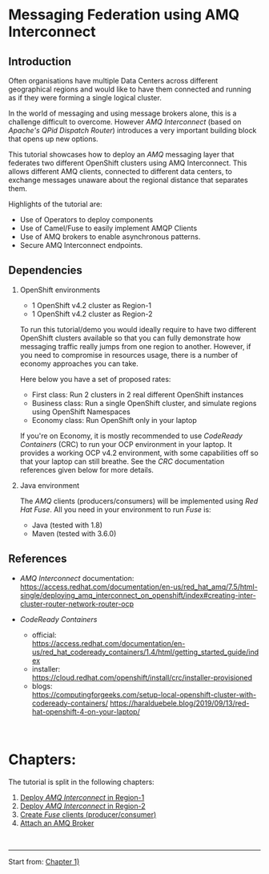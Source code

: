 # Messaging Federation using AMQ Interconnect


## Introduction

Often organisations have multiple Data Centers across different geographical regions and would like to have them connected and running as if they were forming a single logical cluster.

In the world of messaging and using message brokers alone, this is a challenge difficult to overcome. However *AMQ Interconnect* (based on *Apache's QPid Dispatch Router*) introduces a very important building block that opens up new options.

This tutorial showcases how to deploy an *AMQ* messaging layer that federates two different OpenShift clusters using AMQ Interconnect. This allows different AMQ clients, connected to different data centers, to exchange messages unaware about the regional distance that separates them. 

Highlights of the tutorial are:

- Use of Operators to deploy components
- Use of Camel/Fuse to easily implement AMQP Clients
- Use of AMQ brokers to enable asynchronous patterns.
- Secure AMQ Interconnect endpoints.

## Dependencies

1. OpenShift environments

	- 1 OpenShift v4.2 cluster as Region-1
	- 1 OpenShift v4.2 cluster as Region-2

	To run this tutorial/demo you would ideally require to have two different OpenShift clusters available so that you can fully demonstrate how messaging traffic really jumps from one region to another. However, if you need to compromise in resources usage, there is a number of economy approaches you can take.

	Here below you have a set of proposed rates:

	- First class: Run 2 clusters in 2 real different OpenShift instances
	- Business class: Run a single OpenShift cluster, and simulate regions using OpenShift Namespaces
	- Economy class: Run OpenShift only in your laptop

	If you're on Economy, it is mostly recommended to use *CodeReady Containers* (CRC) to run your OCP environment in your laptop. It provides a working OCP v4.2 environment, with some capabilities off so that your laptop can still breathe. See the *CRC* documentation references given below for more details.

2. Java environment

	The *AMQ* clients (producers/consumers) will be implemented using *Red Hat Fuse*. All you need in your environment to run *Fuse* is:

	- Java (tested with 1.8)
	- Maven (tested with 3.6.0) 


## References

 - *AMQ Interconnect* documentation: \
   https://access.redhat.com/documentation/en-us/red_hat_amq/7.5/html-single/deploying_amq_interconnect_on_openshift/index#creating-inter-cluster-router-network-router-ocp

 - *CodeReady Containers*
	 - official: \
	 		https://access.redhat.com/documentation/en-us/red_hat_codeready_containers/1.4/html/getting_started_guide/index
	 - installer: \
	 		https://cloud.redhat.com/openshift/install/crc/installer-provisioned
	 - blogs: \
	 		https://computingforgeeks.com/setup-local-openshift-cluster-with-codeready-containers/
	 		https://haralduebele.blog/2019/09/13/red-hat-openshift-4-on-your-laptop/


</br>

# Chapters:




The tutorial is split in the following chapters: 

1. [Deploy *AMQ Interconnect* in Region-1](./docs/chapter1.md)
1. [Deploy *AMQ Interconnect* in Region-2](./docs/chapter2.md)
1. [Create *Fuse* clients (producer/consumer)](./docs/chapter3.md)
1. [Attach an AMQ Broker](./docs/chapter4.md)


</br>

---

Start from:  [Chapter 1)](./docs/chapter1.md)


